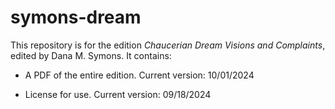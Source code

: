 # symons-dream

This repository is for the edition _Chaucerian Dream Visions and Complaints_, edited by Dana M. Symons. It contains:

- A PDF of the entire edition. Current version: 10/01/2024

- License for use. Current version: 09/18/2024
